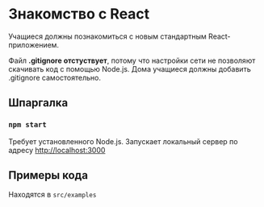 # Знакомство с React

Учащиеся должны познакомиться с новым стандартным React-приложением.

Файл <b>.gitignore отстуствует</b>, потому что настройки сети не позволяют  скачивать 
код с помощью Node.js. Дома учащиеся должны добавить .gitignore самостоятельно.

## Шпаргалка

### `npm start`
Требует установленного Node.js. Запускает локальный сервер по адресу
[http://localhost:3000](http://localhost:3000)


## Примеры кода
Находятся в `src/examples`
